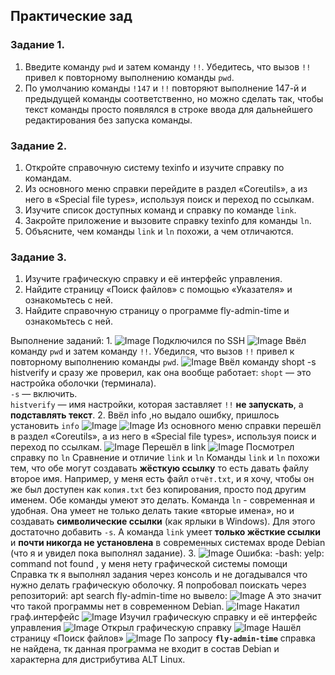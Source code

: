 ## Практические зад
### Задание 1.

1. Введите команду `pwd` и затем команду `!!`. Убедитесь, что вызов `!!` привел к повторному выполнению команды `pwd`.
2. По умолчанию команды `!147` и `!!` повторяют выполнение 147-й и предыдущей команды соответственно, но можно сделать так, чтобы текст команды просто появлялся в строке ввода для дальнейшего редактирования без запуска команды.
### Задание 2.

1. Откройте справочную систему texinfo и изучите справку по командам.
2. Из основного меню справки перейдите в раздел «Coreutils», а из него в «Special file types», используя поиск и переход по ссылкам.
3. Изучите список доступных команд и справку по команде `link`.
4. Закройте приложение и вызовите справку texinfo для команды `ln`.
5. Объясните, чем команды `link` и `ln` похожи, а чем отличаются.
### Задание 3.

1. Изучите графическую справку и её интерфейс управления.
2. Найдите страницу «Поиск файлов» с помощью «Указателя» и ознакомьтесь с ней.
3. Найдите справочную страницу о программе fly-admin-time и ознакомьтесь с ней.

Выполнение заданий:
1. 
![Image](<https://github.com/Ro1FZ/Test-work-Sedinkin/blob/main/Pasted%20image%2020251005144337.png?raw=true>)
Подключился по SSH
![Image](<https://github.com/Ro1FZ/Test-work-Sedinkin/blob/main/Pasted%20image%2020251005144503.png?raw=true>)
Ввёл команду `pwd` и затем команду `!!`. Убедился, что вызов `!!` привел к повторному выполнению команды `pwd`.
![Image](<https://github.com/Ro1FZ/Test-work-Sedinkin/blob/main/Pasted%20image%2020251005145254.png?raw=true>)
Ввёл команду shopt -s histverify и сразу же проверил, как она вообще работает:
`shopt` — это настройка оболочки (терминала).  
`-s` — включить.  
`histverify` — имя настройки, которая заставляет `!!` **не запускать**, а **подставлять текст**.
2.
Ввёл info ,но выдало ошибку, пришлось установить `info` 
![Image](<https://github.com/Ro1FZ/Test-work-Sedinkin/blob/main/Pasted%20image%2020251005145708.png?raw=true>)
![Image](<https://github.com/Ro1FZ/Test-work-Sedinkin/blob/main/Pasted%20image%2020251005150320.png?raw=true>)
Из основного меню справки перешёл в раздел «Coreutils», а из него в «Special file types», используя поиск и переход по ссылкам.
![Image](<https://github.com/Ro1FZ/Test-work-Sedinkin/blob/main/Pasted%20image%2020251005150438.png?raw=true>)
Перешёл в link
![Image](<https://github.com/Ro1FZ/Test-work-Sedinkin/blob/main/Pasted%20image%2020251005150530.png?raw=true>)
Посмотрел справку по `ln`
Сравнение и отличие `link` и `ln`
Команды `link` и `ln` похожи тем, что обе могут создавать **жёсткую ссылку** то есть давать файлу второе имя. Например, у меня есть файл `отчёт.txt`, и я хочу, чтобы он же был доступен как `копия.txt` без копирования, просто под другим именем. Обе команды умеют это делать.
Команда `ln` - современная и удобная. Она умеет не только делать такие «вторые имена», но и создавать **символические ссылки** (как ярлыки в Windows). Для этого достаточно добавить `-s`.
А команда `link` умеет **только жёсткие ссылки** и **почти никогда не установлена** в современных системах вроде Debian (что я и увидел пока выполнял задание).
3.
![Image](<https://github.com/Ro1FZ/Test-work-Sedinkin/blob/main/Pasted%20image%2020251005151717.png?raw=true>)
Ошибка: -bash: yelp: command not found , у меня нету графической системы помощи Справка тк я выполнял задания через консоль и не догадывался что нужно делать графическую оболочку.
Я попробовал поискать через репозиторий: apt search fly-admin-time но вывело:
![Image](<https://github.com/Ro1FZ/Test-work-Sedinkin/blob/main/Pasted%20image%2020251005152327.png?raw=true>)
А это значит что такой программы нет в современном Debian.
![Image](<https://github.com/Ro1FZ/Test-work-Sedinkin/blob/main/Pasted%20image%2020251005153850.png?raw=true>)
Накатил граф.интерфейс 
![Image](<https://github.com/Ro1FZ/Test-work-Sedinkin/blob/main/Pasted%20image%2020251005154002.png?raw=true>)
Изучил графическую справку и её интерфейс управления
![Image](<https://github.com/Ro1FZ/Test-work-Sedinkin/blob/main/Pasted%20image%2020251005154654.png?raw=true>)
Открыл графическую справку
![Image](<https://github.com/Ro1FZ/Test-work-Sedinkin/blob/main/Pasted%20image%2020251005160120.png?raw=true>)
Нашёл страницу «Поиск файлов»
![Image](<https://github.com/Ro1FZ/Test-work-Sedinkin/blob/main/Pasted%20image%2020251005160417.png?raw=true>)
По запросу **`fly-admin-time`** справка не найдена, тк данная программа не входит в состав Debian и характерна для дистрибутива ALT Linux.
